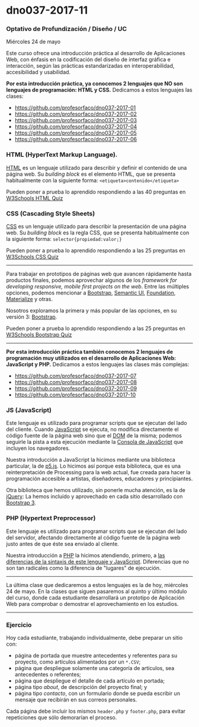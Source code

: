 # dno037-2017-11

### Optativo de Profundización / Diseño / UC

Miércoles 24 de mayo

Este curso ofrece una introducción práctica al desarrollo de Aplicaciones Web, con énfasis en la codificación del diseño de interfaz gráfica e interacción, según las prácticas estandarizadas en interoperabilidad, accesibilidad y usabilidad.

**Por esta introducción práctica, ya conocemos 2 lenguajes que NO son lenguajes de programación: HTML y CSS.** Dedicamos a estos lenguajes las clases:

- https://github.com/profesorfaco/dno037-2017-01
- https://github.com/profesorfaco/dno037-2017-02
- https://github.com/profesorfaco/dno037-2017-03
- https://github.com/profesorfaco/dno037-2017-04
- https://github.com/profesorfaco/dno037-2017-05
- https://github.com/profesorfaco/dno037-2017-06

### HTML (HyperText Markup Language). 

[HTML](https://developer.mozilla.org/es/docs/Web/HTML) es un lenguaje utilizado para describir y definir el contenido de una página web. Su *building block* es el elemento HTML, que se presenta habitualmente con la siguiente forma: `<etiqueta>contenido</etiqueta>`

Pueden poner a prueba lo aprendido respondiendo a las 40 preguntas en [W3Schools HTML Quiz](https://www.w3schools.com/quiztest/quiztest.asp?Qtest=HTML)

### CSS (Cascading Style Sheets)

[CSS](https://developer.mozilla.org/es/docs/Web/CSS) es un lenguaje utilizado para describir la presentación de una página web. Su *building block* es la regla CSS, que se presenta habitualmente con la siguiente forma: `selector{propiedad:valor;}`

Pueden poner a prueba lo aprendido respondiendo a las 25 preguntas en [W3Schools CSS Quiz](https://www.w3schools.com/quiztest/quiztest.asp?qtest=CSS)

-----

Para trabajar en prototipos de páginas web que avancen rápidamente hasta productos finales, podemos aprovechar algunos de los *framework for developing responsive, mobile first projects on the web*. Entre las múltiples opciones, podemos mencionar a [Bootstrap](http://getbootstrap.com/), [Semantic UI](https://semantic-ui.com/), [Foundation](http://foundation.zurb.com/), [Materialize](http://materializecss.com/) y otras. 

Nosotros exploramos la primera y más popular de las opciones, en su versión 3: [Bootstrap](http://getbootstrap.com/). 

Pueden poner a prueba lo aprendido respondiendo a las 25 preguntas en [W3Schools Bootstrap Quiz](https://www.w3schools.com/quiztest/quiztest.asp?qtest=Bootstrap)

-----

**Por esta introducción práctica también conocemos 2 lenguajes de programación muy utilizados en el desarrollo de Aplicaciones Web: JavaScript y PHP.** Dedicamos a estos lenguajes las clases más complejas:

- https://github.com/profesorfaco/dno037-2017-07
- https://github.com/profesorfaco/dno037-2017-08
- https://github.com/profesorfaco/dno037-2017-09
- https://github.com/profesorfaco/dno037-2017-10

### JS (JavaScript) 

Este lenguaje es utilizado para programar scripts que se ejecutan del lado del cliente. Cuando [JavaScript](https://developer.mozilla.org/es/docs/Web/JavaScript/Guide) se ejecuta, no modifica directamente el código fuente de la página web sino que el [DOM](https://es.wikipedia.org/wiki/Document_Object_Model) de la misma; podemos seguirle la pista a esta ejecución mediante la [Consola de JavaScript](https://transferwise.com/es/help/article/2247654/tecnico-navegador/como-abrir-la-consola-de-tu-navegador) que incluyen los navegadores.

Nuestra introducción a JavaScript la hicimos mediante una biblioteca particular, la de [p5.js](https://p5js.org/). Lo hicimos así porque esta biblioteca, que es una reinterpretación de Processing para la web actual, fue creada para hacer la programación accesible a artistas, diseñadores, educadores y principiantes.

Otra biblioteca que hemos utilizado, sin ponerle mucha atención, es la de [jQuery](http://jquery.com/): La hemos incluído y aprovechado en cada sitio desarrollado con [Bootstrap 3](http://getbootstrap.com/).

### PHP (Hypertext Preprocessor)

Este lenguaje es utilizado para programar scripts que se ejecutan del lado del servidor, afectando directamente al código fuente de la página web justo antes de que éste sea enviado al cliente.

Nuestra introducción a [PHP](http://php.net/manual/es/getting-started.php) la hicimos atendiendo, primero, a [las diferencias de la sintaxis de este lenguaje y JavaScript](http://profesor.faco.cl/diferencias.php). Diferencias que no son tan radicales como la diferencia de "lugares" de ejecución.

-----

La última clase que dedicaremos a estos lenguajes es la de hoy, miércoles 24 de mayo. En la clases que siguen pasaremos al quinto y último módulo del curso, donde cada estudiante desarrollará un prototipo de Aplicación Web para comprobar o demostrar el aprovechamiento en los estudios. 

-----

### Ejercicio

Hoy cada estudiante, trabajando individualmente, debe preparar un sitio con:

- página de portada que muestre antecedentes y referentes para su proyecto, como artículos alimentados por un `*.CSV`;
- página que despliegue solamente una categoría de artículos, sea antecedentes o referentes;
- página que despliegue el detalle de cada artículo en portada;
- página tipo *about*, de descripción del proyecto final; y 
- página tipo *contacto*, con un formulario donde se pueda escribir un mensaje que recibirán en sus correos personales.

Cada página debe incluir los mismos `header.php` y `footer.php`, para evitar repeticiones que sólo demorarían el proceso.
